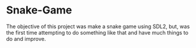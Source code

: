 # Snake-Game
The objective of this project was make a snake game using SDL2, but, was the first time attempting to do something like that and have much things to do and improve.
